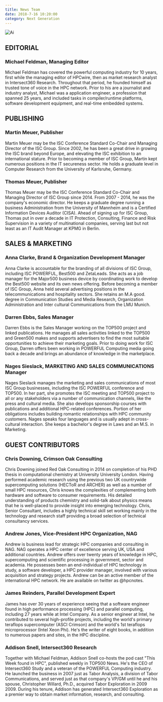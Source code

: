 ```yaml
---
title: News Team
date: 2018-7-16 10:20:00
category: Next Generation
---
```


![Ai](/images/8.jpg)


## EDITORIAL

### Michael Feldman, Managing Editor

Michael Feldman has covered the powerful computing industry for 10 years, first while the managing editor of HPCwire, then as market research analyst in Intersect360 Research. Throughout that period, he founded himself as trusted tone of voice in the HPC network. Prior to his are a journalist and industry analyst, Michael was a application engineer, a profession that spanned 25 years, and included tasks in compiler/runtime platforms, software development equipment, and real-time embedded systems.

## PUBLISHING

### Martin Meuer, Publisher

Martin Meuer may be the ISC Conference Standard Co-Chair and Managing Director of the ISC Group. Since 2002, he has been a great drive in growing the ISC brand beyond Europe, and elevating the ISC exhibition to an international stature. Prior to becoming a member of ISC Group, Martin kept numerous positions in the IT secureness sector. He holds a graduate level in Computer Research from the University of Karlsruhe, Germany.

### Thomas Meuer, Publisher

Thomas Meuer may be the ISC Conference Standard Co-Chair and Managing Director of ISC Group since 2014. From 2007 - 2014, he was the company's economic director. He keeps a graduate degree running a business Administration from the University of Mannheim and is a Certified Information Devices Auditor (CISA). Ahead of signing up for ISC Group, Thomas put in over a decade in IT Protection, Consulting, Finance and Risk Supervision in a variety of multinational companies, serving last but not least as an IT Audit Manager at KPMG in Berlin.

## SALES & MARKETING

### Anna Clarke, Brand & Organization Development Manager

Anna Clarke is accountable for the branding of all divisions of ISC Group, including ISC POWERFUL, Best500 and ZetaLeads. She acts as a job manager for the Major500 business device by coordinating work to develop the Best500 website and its own news offering. Before becoming a member of ISC Group, Anna held several advertising positions in the telecommunications and hospitality sectors. She retains an M.A good. degree in Communication Studies and Media Research, Organization Administration and Inter cultural Communications from the LMU Munich. 

### Darren Ebbs, Sales Manager

Darren Ebbs is the Sales Manager working on the TOP500 project and linked publications. He manages all sales activities linked to the TOP500 and Green500 makes and supports advertisers to find the most suitable opportunities to achieve their marketing goals. Prior to doing work for ISC Group, Darren offers been working in POWERFUL Computing media going back a decade and brings an abundance of knowledge in the marketplace.

### Nages Sieslack, MARKETING AND SALES COMMUNICATIONS Manager

Nages Sieslack manages the marketing and sales communications of most ISC Group businesses, including the ISC POWERFUL conference and TOP500. In her part, she promotes the ISC meeting and TOP500 project to all or any stakeholders via a number of communication channels, like the press and cultural media. She also develops sponsorship courses with publications and additional HPC-related conferences. Portion of her obligations includes building romantic relationships with HPC community customers. Nages speaks four languages and is usually adept in cross-cultural interaction. She keeps a bachelor's degree in Laws and an M.S. in Marketing.  

## GUEST CONTRIBUTORS

### Chris Downing, Crimson Oak Consulting

Chris Downing joined Red Oak Consulting in 2014 on completion of his PHD thesis in computational chemistry at University University London. Having performed academic research using the previous two UK countrywide supercomputing solutions (HECToR and ARCHER) as well as a number of small HPC resources, Chris knows the complexities of complementing both hardware and software to consumer requirements. His detailed understanding of products chemistry and solid-talk about physics means that he is well-placed to provide insight into emerging technology. Chris, Senior Consultant, includes a highly technical skill set working mainly in the technology and research staff providing a broad selection of technical consultancy services. 

### Andrew Jones, Vice-President HPC Organization, NAG

Andrew is business lead for strategic HPC companies and consulting in NAG. NAG operates a HPC center of excellence serving UK, USA and additional countries. Andrew offers over twenty years of knowledge in HPC, supercomputing and scientific processing in government, sector and academia. He possesses been an end-individual of HPC technology in study, a software developer, a HPC provider manager, involved with various acquisition and strategy projects. Andrew can be an active member of the international HPC network. He are available on twitter as @hpcnotes.

### James Reinders, Parallel Development Expert

James has over 30 years of experience seeing that a software engineer found in high performance processing (HPC) and parallel computing, including 27 years while at Intel Company. As a senior engineer at Intel, he contributed to several high-profile projects, including the world's primary teraflops supercomputer (ASCI Crimson) and the world's 1st teraflops microprocessor (Intel Xeon Phi). He's the writer of eight books, in addition to numerous papers and sites, in the HPC discipline.

### Addison Snell, Intersect360 Research

Together with Michael Feldman, Addison Snell co-hosts the pod cast "This Week found in HPC", published weekly in TOP500 News.  He's the CEO of Intersect360 Study and a veteran of the POWERFUL Computing industry. He launched the business in 2007 just as Tabor Analysis, a division of Tabor Communications, and served just as that company's VP/GM until he and his spouse, Christopher Willard, Ph.D., acquired Tabor Exploration in 2009 2009. During his tenure, Addison has generated Intersect360 Exploration as a premier way to obtain market information, research, and consulting.